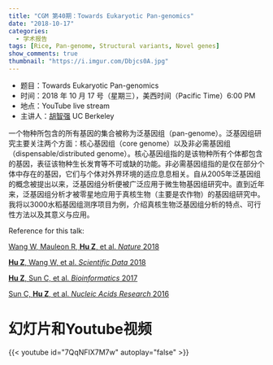 ```yaml
---
title: "CGM 第40期：Towards Eukaryotic Pan-genomics"
date: "2018-10-17"
categories:
  - 学术报告
tags: [Rice, Pan-genome, Structural variants, Novel genes]
show_comments: true
thumbnail: "https://i.imgur.com/Dbjcs0A.jpg"
---
```


- 题目：Towards Eukaryotic Pan-genomics
- 时间：2018 年 10 月 17 号（星期三），美西时间（Pacific Time）6:00 PM
- 地点：YouTube live stream 
- 主讲人：[胡智强](http://plantandmicrobiology.berkeley.edu/profile/dr-zhiqiang-hu-phd) UC Berkeley

一个物种所包含的所有基因的集合被称为泛基因组（pan-genome）。泛基因组研究主要关注两个方面：核心基因组（core genome）以及非必需基因组（dispensable/distributed genome）。核心基因组指的是该物种所有个体都包含的基因，表征该物种生长发育等不可或缺的功能。非必需基因组指的是仅在部分个体中存在的基因，它们与个体对外界环境的适应息息相关。自从2005年泛基因组的概念被提出以来，泛基因组分析便被广泛应用于微生物基因组研究中。直到近年来，泛基因组分析才被零星地应用于真核生物（主要是农作物）的基因组研究中。我将以3000水稻基因组测序项目为例，介绍真核生物泛基因组分析的特点、可行性方法以及其意义与应用。

Reference for this talk:

[Wang W, Mauleon R, **Hu Z**, et al. _Nature_ 2018](https://www.nature.com/articles/s41586-018-0063-9)

[**Hu Z**, Wang W, et al. _Scientific Data_ 2018](https://www.nature.com/articles/sdata201879)

[**Hu Z**, Sun C, et al. _Bioinformatics_ 2017](https://academic.oup.com/bioinformatics/article/33/15/2408/3091809)

[Sun C, **Hu Z**, et al. _Nucleic Acids Research_ 2016](https://academic.oup.com/nar/article/45/2/597/2333876)

# 幻灯片和Youtube视频

{{< youtube id="7QqNFIX7M7w" autoplay="false" >}}
